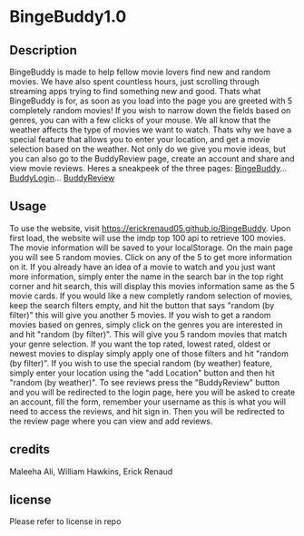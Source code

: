 # BingeBuddy1.0

## Description 
BingeBuddy is made to help fellow movie lovers find new and random movies. We have also spent countless hours, just scrolling through streaming apps trying to find something new and good. Thats what BingeBuddy is for, as soon as you load into the page you are greeted with 5 completely random movies! If you wish to narrow down the fields based on genres, you can with a few clicks of your mouse. We all know that the weather affects the type of movies we want to watch. Thats why we have a special feature that allows you to enter your location, and get a movie selection based on the weather. Not only do we give you movie ideas, but you can also go to the BuddyReview page, create an account and share and view movie reviews. Heres a sneakpeek of the three pages: [BingeBuddy](BingeBuddyScreenShots/BingeBuddy.jpeg)...  [BuddyLogin](BingeBuddyScreenShots/BuddyLogin.jpeg)... [BuddyReview](BingeBuddyScreenShots/BuddyReview.jpeg)


## Usage
To use the website, visit https://erickrenaud05.github.io/BingeBuddy. Upon first load, the website will use the imdp top 100 api to retrieve 100 movies. The movie information will be saved to your localStorage. On the main page you will see 5 random movies. Click on any of the 5 to get more information on it. If you already have an idea of a movie to watch and you just want more information, simply enter the name in the search bar in the top right corner and hit search, this will display this movies information same as the 5 movie cards. If you would like a new completly random selection of movies, keep the search filters empty, and hit the button that says "random (by filter)" this will give you another 5 movies. If you wish to get a random movies based on genres, simply click on the genres you are interested in and hit "random (by filter)". This will give you 5 random movies that match your genre selection. If you want the top rated, lowest rated, oldest or newest movies to display simply apply one of those filters and hit "random (by filter)". If you wish to use the special random (by weather) feature, simply enter your location using the "add Location" button and then hit "random (by weather)". To see reviews press the "BuddyReview" button and you will be redirected to the login page, here you will be asked to create an account, fill the form, remember your username as this is what you will need to access the reviews, and hit sign in. Then you will be redirected to the review page where you can view and add reviews.

## credits
Maleeha Ali, William Hawkins, Erick Renaud

## license
Please refer to license in repo
